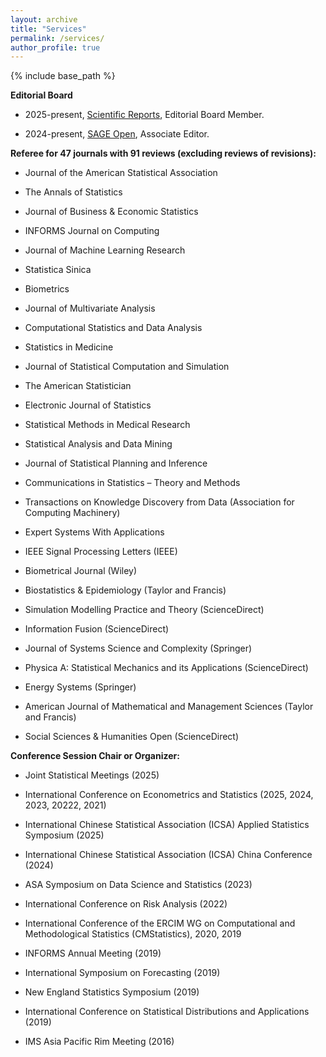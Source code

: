 ```yaml
---
layout: archive
title: "Services"
permalink: /services/
author_profile: true
---
```



{% include base_path %}


**Editorial Board**  

 - 2025-present, [Scientific Reports](https://www.nature.com/srep/), Editorial Board Member.

 - 2024-present, [SAGE Open](https://journals.sagepub.com/home/sgo), Associate Editor. 



**Referee for 47 journals with 91 reviews (excluding reviews of revisions):** 

- Journal of the American Statistical Association
  
- The Annals of Statistics
  
- Journal of Business & Economic Statistics
  
- INFORMS Journal on Computing
  
- Journal of Machine Learning Research
  
- Statistica Sinica
  
- Biometrics
  
- Journal of Multivariate Analysis
  
- Computational Statistics and Data Analysis

- Statistics in Medicine
  
- Journal of Statistical Computation and Simulation
  
- The American Statistician
  
- Electronic Journal of Statistics
  
- Statistical Methods in Medical Research
  
- Statistical Analysis and Data Mining
  
- Journal of Statistical Planning and Inference
  
- Communications in Statistics – Theory and Methods
  
- Transactions on Knowledge Discovery from Data (Association for Computing Machinery)
  
- Expert Systems With Applications
  
- IEEE Signal Processing Letters (IEEE)
  
- Biometrical Journal (Wiley)

- Biostatistics & Epidemiology (Taylor and Francis)
  
- Simulation Modelling Practice and Theory (ScienceDirect)
  
- Information Fusion (ScienceDirect)
  
- Journal of Systems Science and Complexity (Springer)
  
- Physica A: Statistical Mechanics and its Applications (ScienceDirect)
  
- Energy Systems (Springer)
  
- American Journal of Mathematical and Management Sciences (Taylor and Francis)
  
- Social Sciences & Humanities Open (ScienceDirect)


**Conference Session Chair or Organizer:** 

- Joint Statistical Meetings (2025)
  
- International Conference on Econometrics and Statistics (2025, 2024, 2023, 20222, 2021)

- International Chinese Statistical Association (ICSA) Applied Statistics Symposium (2025)

- International Chinese Statistical Association (ICSA) China Conference (2024)

- ASA Symposium on Data Science and Statistics (2023)
  
- International Conference on Risk Analysis (2022)

- International Conference of the ERCIM WG on Computational and Methodological Statistics (CMStatistics), 2020, 2019

- INFORMS Annual Meeting (2019)

- International Symposium on Forecasting (2019)

- New England Statistics Symposium (2019)

- International Conference on Statistical Distributions and Applications (2019)

- IMS Asia Pacific Rim Meeting (2016)

<br>
<br>
